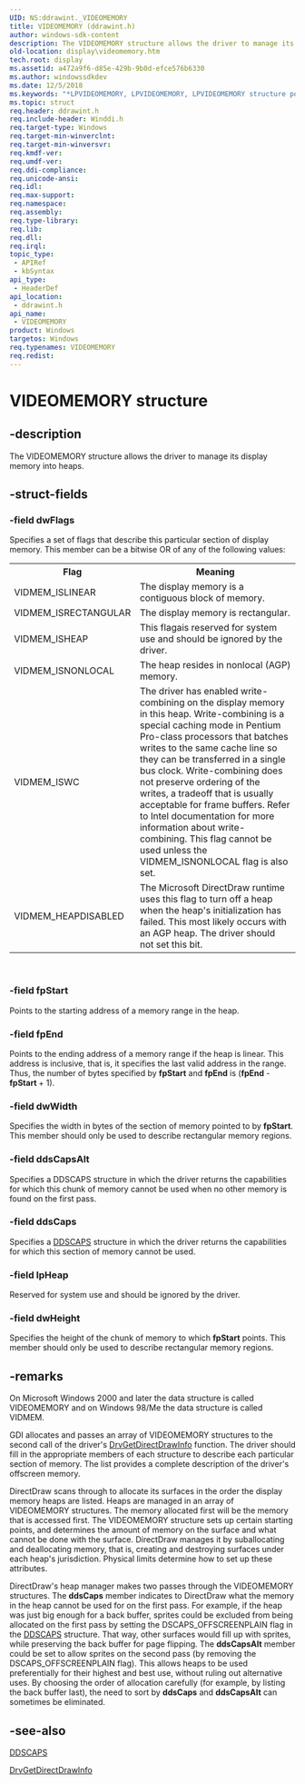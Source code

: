 ```yaml
---
UID: NS:ddrawint._VIDEOMEMORY
title: VIDEOMEMORY (ddrawint.h)
author: windows-sdk-content
description: The VIDEOMEMORY structure allows the driver to manage its display memory into heaps.
old-location: display\videomemory.htm
tech.root: display
ms.assetid: a472a9f6-d85e-429b-9b0d-efce576b6330
ms.author: windowssdkdev
ms.date: 12/5/2018
ms.keywords: "*LPVIDEOMEMORY, LPVIDEOMEMORY, LPVIDEOMEMORY structure pointer [Display Devices], VIDEOMEMORY, VIDEOMEMORY structure [Display Devices], ddrawint/LPVIDEOMEMORY, ddrawint/VIDEOMEMORY, ddstrcts_f00d50c3-df1a-46c6-8822-1be4a5cef837.xml, display.videomemory"
ms.topic: struct
req.header: ddrawint.h
req.include-header: Winddi.h
req.target-type: Windows
req.target-min-winverclnt: 
req.target-min-winversvr: 
req.kmdf-ver: 
req.umdf-ver: 
req.ddi-compliance: 
req.unicode-ansi: 
req.idl: 
req.max-support: 
req.namespace: 
req.assembly: 
req.type-library: 
req.lib: 
req.dll: 
req.irql: 
topic_type:
 - APIRef
 - kbSyntax
api_type:
 - HeaderDef
api_location:
 - ddrawint.h
api_name:
 - VIDEOMEMORY
product: Windows
targetos: Windows
req.typenames: VIDEOMEMORY
req.redist: 
---
```


# VIDEOMEMORY structure


## -description


The VIDEOMEMORY structure allows the driver to manage its display memory into heaps.


## -struct-fields




### -field dwFlags

Specifies a set of flags that describe this particular section of display memory. This member can be a bitwise OR of any of the following values:

<table>
<tr>
<th>Flag</th>
<th>Meaning</th>
</tr>
<tr>
<td>
VIDMEM_ISLINEAR

</td>
<td>
The display memory is a contiguous block of memory.

</td>
</tr>
<tr>
<td>
VIDMEM_ISRECTANGULAR

</td>
<td>
The display memory is rectangular.

</td>
</tr>
<tr>
<td>
VIDMEM_ISHEAP

</td>
<td>
This flagais reserved for system use and should be ignored by the driver.

</td>
</tr>
<tr>
<td>
VIDMEM_ISNONLOCAL

</td>
<td>
The heap resides in nonlocal (AGP) memory.

</td>
</tr>
<tr>
<td>
VIDMEM_ISWC

</td>
<td>
The driver has enabled write-combining on the display memory in this heap. Write-combining is a special caching mode in Pentium Pro-class processors that batches writes to the same cache line so they can be transferred in a single bus clock. Write-combining does not preserve ordering of the writes, a tradeoff that is usually acceptable for frame buffers. Refer to Intel documentation for more information about write-combining. This flag cannot be used unless the VIDMEM_ISNONLOCAL flag is also set.

</td>
</tr>
<tr>
<td>
VIDMEM_HEAPDISABLED

</td>
<td>
The Microsoft DirectDraw runtime uses this flag to turn off a heap when the heap's initialization has failed. This most likely occurs with an AGP heap. The driver should not set this bit.

</td>
</tr>
</table>
 


### -field fpStart

Points to the starting address of a memory range in the heap.


### -field fpEnd

Points to the ending address of a memory range if the heap is linear. This address is inclusive, that is, it specifies the last valid address in the range. Thus, the number of bytes specified by <b>fpStart</b> and <b>fpEnd</b> is (<b>fpEnd</b> - <b>fpStart </b>+ 1).


### -field dwWidth

Specifies the width in bytes of the section of memory pointed to by <b>fpStart</b>. This member should only be used to describe rectangular memory regions.


### -field ddsCapsAlt

Specifies a DDSCAPS structure in which the driver returns the capabilities for which this chunk of memory cannot be used when no other memory is found on the first pass.


### -field ddsCaps

Specifies a <a href="https://msdn.microsoft.com/e1ed1fa2-2f3c-4d04-a601-c11fb77eb5cc">DDSCAPS</a> structure in which the driver returns the capabilities for which this section of memory cannot be used.


### -field lpHeap

Reserved for system use and should be ignored by the driver.


### -field dwHeight

Specifies the height of the chunk of memory to which <b>fpStart</b> points. This member should only be used to describe rectangular memory regions. 


## -remarks



On Microsoft Windows 2000 and later the data structure is called VIDEOMEMORY and on Windows 98/Me the data structure is called VIDMEM.

GDI allocates and passes an array of VIDEOMEMORY structures to the second call of the driver's <a href="https://msdn.microsoft.com/c6068572-bd73-4faa-b085-9608ebc450ea">DrvGetDirectDrawInfo</a> function. The driver should fill in the appropriate members of each structure to describe each particular section of memory. The list provides a complete description of the driver's offscreen memory.

DirectDraw scans through to allocate its surfaces in the order the display memory heaps are listed. Heaps are managed in an array of VIDEOMEMORY structures. The memory allocated first will be the memory that is accessed first. The VIDEOMEMORY structure sets up certain starting points, and determines the amount of memory on the surface and what cannot be done with the surface. DirectDraw manages it by suballocating and deallocating memory, that is, creating and destroying surfaces under each heap's jurisdiction. Physical limits determine how to set up these attributes.

DirectDraw's heap manager makes two passes through the VIDEOMEMORY structures. The <b>ddsCaps</b> member indicates to DirectDraw what the memory in the heap cannot be used for on the first pass. For example, if the heap was just big enough for a back buffer, sprites could be excluded from being allocated on the first pass by setting the DSCAPS_OFFSCREENPLAIN flag in the <a href="https://msdn.microsoft.com/e1ed1fa2-2f3c-4d04-a601-c11fb77eb5cc">DDSCAPS</a> structure. That way, other surfaces would fill up with sprites, while preserving the back buffer for page flipping. The <b>ddsCapsAlt</b> member could be set to allow sprites on the second pass (by removing the DSCAPS_OFFSCREENPLAIN flag). This allows heaps to be used preferentially for their highest and best use, without ruling out alternative uses. By choosing the order of allocation carefully (for example, by listing the back buffer last), the need to sort by <b>ddsCaps</b> and <b>ddsCapsAlt</b> can sometimes be eliminated.




## -see-also




<a href="https://msdn.microsoft.com/e1ed1fa2-2f3c-4d04-a601-c11fb77eb5cc">DDSCAPS</a>



<a href="https://msdn.microsoft.com/c6068572-bd73-4faa-b085-9608ebc450ea">DrvGetDirectDrawInfo</a>
 

 

